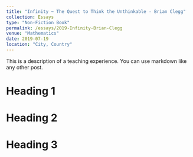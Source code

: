```yaml
---
title: "Infinity ~ The Quest to Think the Unthinkable - Brian Clegg"
collection: Essays
type: "Non-Fiction Book"
permalink: /essays/2019-Infinity-Brian-Clegg
venue: "Mathematics"
date: 2019-07-19
location: "City, Country"
---
```


This is a description of a teaching experience. You can use markdown like any other post.

Heading 1
======

Heading 2
======

Heading 3
======
